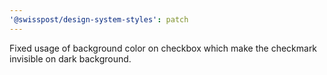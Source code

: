 ```yaml
---
'@swisspost/design-system-styles': patch
---
```


Fixed usage of background color on checkbox which make the checkmark invisible on dark background.
